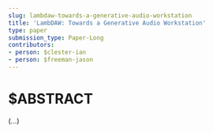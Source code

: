```yaml
---
slug: lambdaw-towards-a-generative-audio-workstation
title: 'LambDAW: Towards a Generative Audio Workstation'
type: paper
submission_type: Paper-Long
contributors:
- person: $clester-ian
- person: $freeman-jason
---
```


# $ABSTRACT

(...)